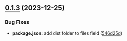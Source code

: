 ## [0.1.3](https://github.com/taskany-inc/eslint-rules-internal/compare/v0.1.2...v0.1.3) (2023-12-25)


### Bug Fixes

* **package.json:** add dist folder to files field ([546d25d](https://github.com/taskany-inc/eslint-rules-internal/commit/546d25dad9900ac88a82cf49c4210b9f95d51d4b))

